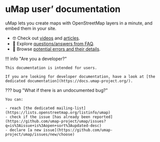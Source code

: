 # uMap user’ documentation

uMap lets you create maps with OpenStreetMap layers in a minute, and embed them in your site.

- 🤓 Check out [videos](videos.md) and [articles](articles.md).
- 🤔 Explore [questions/answers from FAQ](support/faq.md).
- 🤕 Browse [potential errors and their details](support/errors.md).

!!! info "Are you a developer?"

    This documentation is intended for users.

    If you are looking for developer documentation, have a look at [the dedicated documentation](https://docs.umap-project.org/).


??? bug "What if there is an undocumented bug?"

    You can:

    - reach [the dedicated mailing-list](https://lists.openstreetmap.org/listinfo/umap)
    - check if the issue [has already been reported](https://github.com/umap-project/umap/issues?q=is%3Aissue+is%3Aopen+sort%3Aupdated-desc)
    - declare [a new issue](https://github.com/umap-project/umap/issues/new/choose)
